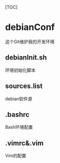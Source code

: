 [TOC]
# debianConf
这个Git维护我的开发环境

## debianInit.sh 
环境初始化脚本

## sources.list
debian软件源

## .bashrc
Bash环境配置

## .vimrc&.vim
Vim的配置
